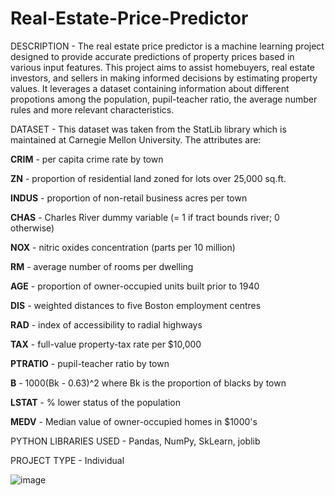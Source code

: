 # Real-Estate-Price-Predictor

DESCRIPTION - The real estate price predictor is a machine learning project designed to provide accurate predictions of property prices based in various input features. This project aims to assist homebuyers, real estate investors, and sellers in making informed decisions by estimating property values. It leverages a dataset containing information about different propotions among the population, pupil-teacher ratio, the average number rules and more relevant characteristics.


DATASET - This dataset was taken from the StatLib library which is maintained at Carnegie Mellon University.
The attributes are:

**CRIM** - per capita crime rate by town

**ZN** - proportion of residential land zoned for lots over 25,000 sq.ft.

**INDUS** - proportion of non-retail business acres per town

**CHAS** - Charles River dummy variable (= 1 if tract bounds river; 0 otherwise)

**NOX** - nitric oxides concentration (parts per 10 million)

**RM** - average number of rooms per dwelling

**AGE** - proportion of owner-occupied units built prior to 1940

**DIS** - weighted distances to five Boston employment centres

**RAD** - index of accessibility to radial highways

**TAX** - full-value property-tax rate per $10,000

**PTRATIO** - pupil-teacher ratio by town

**B** - 1000(Bk - 0.63)^2 where Bk is the proportion of blacks by town

**LSTAT** - % lower status of the population

**MEDV** - Median value of owner-occupied homes in $1000's





PYTHON LIBRARIES USED - Pandas, NumPy, SkLearn, joblib




PROJECT TYPE - Individual




![image](https://github.com/divyanshsahu2020/Real-Estate-Price-Predictor/assets/80671629/979db263-cd09-4b6c-9359-c81e1243c4aa)
